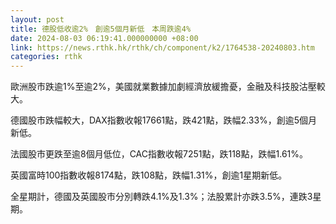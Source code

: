 ```yaml
---
layout: post
title: 德股低收逾2%　創逾5個月新低　本周跌逾4%
date: 2024-08-03 06:19:41.000000000 +08:00
link: https://news.rthk.hk/rthk/ch/component/k2/1764538-20240803.htm
categories: rthk
---
```


歐洲股市跌逾1%至逾2%，美國就業數據加劇經濟放緩擔憂，金融及科技股沽壓較大。

德國股市跌幅較大，DAX指數收報17661點，跌421點，跌幅2.33%，創逾5個月新低。

法國股市更跌至逾8個月低位，CAC指數收報7251點，跌118點，跌幅1.61%。

英國富時100指數收報8174點，跌108點，跌幅1.31%，創逾1星期新低。

全星期計，德國及英國股市分別轉跌4.1%及1.3%；法股累計亦跌3.5%，連跌3星期。
